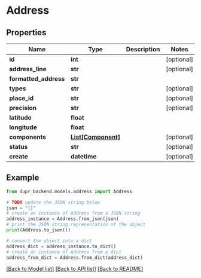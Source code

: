# Address


## Properties

Name | Type | Description | Notes
------------ | ------------- | ------------- | -------------
**id** | **int** |  | [optional] 
**address_line** | **str** |  | [optional] 
**formatted_address** | **str** |  | 
**types** | **str** |  | [optional] 
**place_id** | **str** |  | [optional] 
**precision** | **str** |  | [optional] 
**latitude** | **float** |  | 
**longitude** | **float** |  | 
**components** | [**List[Component]**](Component.md) |  | [optional] 
**status** | **str** |  | [optional] 
**create** | **datetime** |  | [optional] 

## Example

```python
from dupr_backend.models.address import Address

# TODO update the JSON string below
json = "{}"
# create an instance of Address from a JSON string
address_instance = Address.from_json(json)
# print the JSON string representation of the object
print(Address.to_json())

# convert the object into a dict
address_dict = address_instance.to_dict()
# create an instance of Address from a dict
address_from_dict = Address.from_dict(address_dict)
```
[[Back to Model list]](../README.md#documentation-for-models) [[Back to API list]](../README.md#documentation-for-api-endpoints) [[Back to README]](../README.md)


